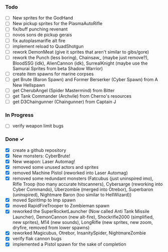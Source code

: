 ### Todo

- [ ] New sprites for the GodHand  
- [ ] New pickup sprites for the PlasmaAutoRifle  
- [ ] fix/buff punching revenant  
- [ ] novos sons de pickup gerais  
- [ ] fix autoplasmarifle alt fire  
- [ ] implement reload to QuadShotgun  
- [ ] rework DemonMeat (give it sprites that aren't similar to gibs/gore)  
- [ ] rework the Punch (less boring), Chainsaw_ (maybe just remove?), BloodSSG (idk), AlienCannon (idk), SurrealKnight (maybe use the Samurai Sprites from beta Shadow Warrior)
- [ ] create item spawns for marine corpses  
- [ ] get Brute (Baron Spawn) and Former Berserker (Cyber Spawn) from A New Hellspawn  
- [ ] get CherubAngel (Spider Mastermind) from Bitter  
- [ ] get Tank Commander (Archvile) from Cherno's resources  
- [ ] get D3Chaingunner (Chaingunner) from Captain J  

### In Progress  
- [ ] verify weapon limit bugs

### Done ✓

- [x] create a github repository  
- [x] New monsters: CyberBrute!  
- [x] New weapon: Laser Automag!  
- [x] removed some unused actors and sprites
- [x] removed Machine Pistol (reworked into Laser Automag)
- [x] removed some redundant monsters (Fatcubus (just uninspired imo), Rifle Troop (too many accurate hitscanners), Cybersarge (reworking into Cyber Commando), Uberzombie (merged into Otrebor), Superbaron (uninspired), Nightmare Baron (too similar to HellWizard))  
- [x] moved SpiritImp to Imp spawn
- [x] moved RapidFireTrooper to Zombieman spawn
- [x] reworked the SuperRocketLauncher (Now called Anti Tank Missile Launcher), DemonCannon (new alt-fire), Shockrifle2000 (simplified, new sprites), M14 (new sounds), LongRifle (new sprites, new zoom, dryfire, removed from lower spawns)
- [x] reworked Magicubus, Otrebor, InsanitySpider, NightmareZombie
- [x] verify flak cannon bugs  
- [x] implemented a Pistol spawn for the sake of completion  
